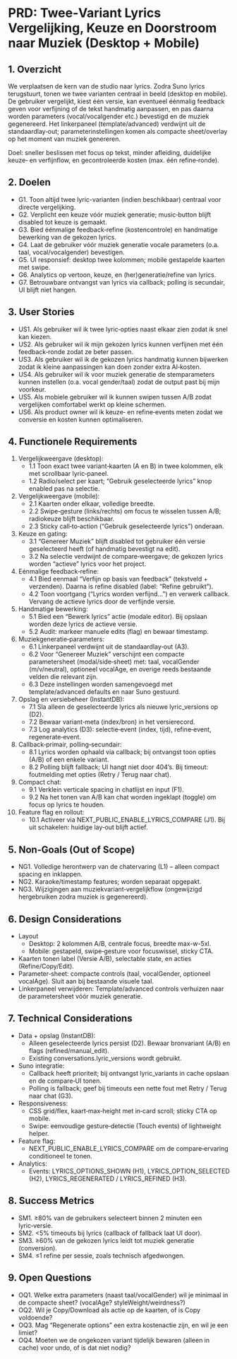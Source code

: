 # PRD: Twee‑Variant Lyrics Vergelijking, Keuze en Doorstroom naar Muziek (Desktop + Mobile)

## 1. Overzicht
We verplaatsen de kern van de studio naar lyrics. Zodra Suno lyrics terugstuurt, tonen we twee varianten centraal in beeld (desktop en mobile). De gebruiker vergelijkt, kiest één versie, kan eventueel éénmalig feedback geven voor verfijning of de tekst handmatig aanpassen, en pas daarna worden parameters (vocal/vocalgender etc.) bevestigd en de muziek gegenereerd. Het linkerpaneel (template/advanced) verdwijnt uit de standaardlay‑out; parameterinstellingen komen als compacte sheet/overlay op het moment van muziek genereren.

Doel: sneller beslissen met focus op tekst, minder afleiding, duidelijke keuze‑ en verfijnflow, en gecontroleerde kosten (max. één refine‑ronde).

## 2. Doelen
- G1. Toon altijd twee lyric-varianten (indien beschikbaar) centraal voor directe vergelijking.
- G2. Verplicht een keuze vóór muziek generatie; music‑button blijft disabled tot keuze is gemaakt.
- G3. Bied éénmalige feedback‑refine (kostencontrole) en handmatige bewerking van de gekozen lyrics.
- G4. Laat de gebruiker vóór muziek generatie vocale parameters (o.a. taal, vocal/vocalgender) bevestigen.
- G5. UI responsief: desktop twee kolommen; mobile gestapelde kaarten met swipe.
- G6. Analytics op vertoon, keuze, en (her)generatie/refine van lyrics.
- G7. Betrouwbare ontvangst van lyrics via callback; polling is secundair, UI blijft niet hangen.

## 3. User Stories
- US1. Als gebruiker wil ik twee lyric‑opties naast elkaar zien zodat ik snel kan kiezen.
- US2. Als gebruiker wil ik mijn gekozen lyrics kunnen verfijnen met één feedback‑ronde zodat ze beter passen.
- US3. Als gebruiker wil ik de gekozen lyrics handmatig kunnen bijwerken zodat ik kleine aanpassingen kan doen zonder extra AI‑kosten.
- US4. Als gebruiker wil ik voor muziek generatie de stemparameters kunnen instellen (o.a. vocal gender/taal) zodat de output past bij mijn voorkeur.
- US5. Als mobiele gebruiker wil ik kunnen swipen tussen A/B zodat vergelijken comfortabel werkt op kleine schermen.
- US6. Als product owner wil ik keuze‑ en refine‑events meten zodat we conversie en kosten kunnen optimaliseren.

## 4. Functionele Requirements
1. Vergelijkweergave (desktop):
   - 1.1 Toon exact twee variant‑kaarten (A en B) in twee kolommen, elk met scrollbaar lyric‑paneel.
   - 1.2 Radio/select per kaart; “Gebruik geselecteerde lyrics” knop enabled pas na selectie.
2. Vergelijkweergave (mobile):
   - 2.1 Kaarten onder elkaar, volledige breedte.
   - 2.2 Swipe‑gesture (links/rechts) om focus te wisselen tussen A/B; radiokeuze blijft beschikbaar.
   - 2.3 Sticky call‑to‑action (“Gebruik geselecteerde lyrics”) onderaan.
3. Keuze en gating:
   - 3.1 “Genereer Muziek” blijft disabled tot gebruiker één versie geselecteerd heeft (of handmatig bevestigt na edit).
   - 3.2 Na selectie verdwijnt de compare‑weergave; de gekozen lyrics worden “actieve” lyrics voor het project.
4. Eénmalige feedback‑refine:
   - 4.1 Bied eenmaal “Verfijn op basis van feedback” (tekstveld + verzenden). Daarna is refine disabled (label: “Refine gebruikt”).
   - 4.2 Toon voortgang (“Lyrics worden verfijnd…”) en verwerk callback. Vervang de actieve lyrics door de verfijnde versie.
5. Handmatige bewerking:
   - 5.1 Bied een “Bewerk lyrics” actie (modale editor). Bij opslaan worden deze lyrics de actieve versie.
   - 5.2 Audit: markeer manuele edits (flag) en bewaar timestamp.
6. Muziekgeneratie‑parameters:
   - 6.1 Linkerpaneel verdwijnt uit de standaardlay‑out (A3).
   - 6.2 Voor “Genereer Muziek” verschijnt een compacte parametersheet (modal/side‑sheet) met: taal, vocalGender (m/v/neutral), optioneel vocalAge, en overige reeds bestaande velden die relevant zijn.
   - 6.3 Deze instellingen worden samengevoegd met template/advanced defaults en naar Suno gestuurd.
7. Opslag en versiebeheer (InstantDB):
   - 7.1 Sla alleen de geselecteerde lyrics als nieuwe lyric_versions op (D2).
   - 7.2 Bewaar variant‑meta (index/bron) in het versierecord.
   - 7.3 Log analytics (D3): selectie‑event (index, tijd), refine‑event, regenerate‑event.
8. Callback‑primair, polling‑secundair:
   - 8.1 Lyrics worden ophaald via callback; bij ontvangst toon opties (A/B) of een enkele variant.
   - 8.2 Polling blijft fallback; UI hangt niet door 404’s. Bij timeout: foutmelding met opties (Retry / Terug naar chat).
9. Compact chat:
   - 9.1 Verklein verticale spacing in chatlijst en input (F1).
   - 9.2 Na het tonen van A/B kan chat worden ingeklapt (toggle) om focus op lyrics te houden.
10. Feature flag en rollout:
    - 10.1 Activeer via NEXT_PUBLIC_ENABLE_LYRICS_COMPARE (J1). Bij uit schakelen: huidige lay‑out blijft actief.

## 5. Non‑Goals (Out of Scope)
- NG1. Volledige herontwerp van de chatervaring (L1) – alleen compact spacing en inklappen.
- NG2. Karaoke/timestamp features; worden separaat opgepakt.
- NG3. Wijzigingen aan muziekvariant‑vergelijkflow (ongewijzigd hergebruiken zodra muziek is gegenereerd).

## 6. Design Considerations
- Layout
  - Desktop: 2 kolommen A/B, centrale focus, breedte max-w-5xl.
  - Mobile: gestapeld, swipe‑gesture voor focuswissel, sticky CTA.
- Kaarten tonen label (Versie A/B), selectable state, en acties (Refine/Copy/Edit).
- Parameter‑sheet: compacte controls (taal, vocalGender, optioneel vocalAge). Sluit aan bij bestaande visuele taal.
- Linkerpaneel verwijderen: Template/advanced controls verhuizen naar de parametersheet vóór muziek generatie.

## 7. Technical Considerations
- Data + opslag (InstantDB):
  - Alleen geselecteerde lyrics persist (D2). Bewaar bronvariant (A/B) en flags (refined/manual_edit).
  - Existing conversations.lyric_versions wordt gebruikt.
- Suno integratie:
  - Callback heeft prioriteit; bij ontvangst lyric_variants in cache opslaan en de compare‑UI tonen.
  - Polling is fallback; geef bij timeouts een nette fout met Retry / Terug naar chat (G3).
- Responsiveness:
  - CSS grid/flex, kaart‑max‑height met in‑card scroll; sticky CTA op mobile.
  - Swipe: eenvoudige gesture‑detectie (Touch events) of lightweight helper.
- Feature flag:
  - NEXT_PUBLIC_ENABLE_LYRICS_COMPARE om de compare‑ervaring conditioneel te tonen.
- Analytics:
  - Events: LYRICS_OPTIONS_SHOWN (H1), LYRICS_OPTION_SELECTED (H2), LYRICS_REGENERATED / LYRICS_REFINED (H3).

## 8. Success Metrics
- SM1. ≥80% van de gebruikers selecteert binnen 2 minuten een lyric‑versie.
- SM2. <5% timeouts bij lyrics (callback of fallback laat UI door).
- SM3. ≥60% van de gekozen lyrics leidt tot muziek generatie (conversion).
- SM4. ≤1 refine per sessie, zoals technisch afgedwongen.

## 9. Open Questions
- OQ1. Welke extra parameters (naast taal/vocalGender) wil je minimaal in de compacte sheet? (vocalAge? styleWeight/weirdness?)
- OQ2. Wil je Copy/Download als actie op de kaarten, of is Copy voldoende?
- OQ3. Mag “Regenerate options” een extra kostenactie zijn, en wil je een limiet?
- OQ4. Moeten we de ongekozen variant tijdelijk bewaren (alleen in cache) voor undo, of is dat niet nodig?

